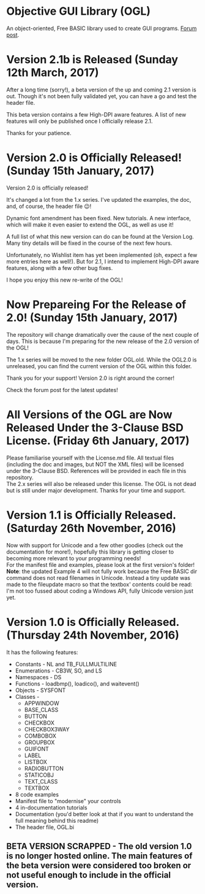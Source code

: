 # Objective GUI Library (OGL)
An object-oriented, Free BASIC library used to create GUI programs. [Forum post](http://www.freebasic.net/forum/viewtopic.php?f=8&t=25207).

# Version 2.1b is Released (Sunday 12th March, 2017)
After a long time (sorry!), a beta version of the up and coming 2.1 version is out. Though it's not been fully validated yet, you can have a go and test the header file.

This beta version contains a few High-DPI aware features. A list of new features will only be published once I officially release 2.1.

Thanks for your patience.

# Version 2.0 is Officially Released! (Sunday 15th January, 2017)
Version 2.0 is officially released!

It's changed a lot from the 1.x series. I've updated the examples, the doc, and, of course, the header file :wink:!

Dynamic font amendment has been fixed. New tutorials. A new interface, which will make it even easier to extend the OGL, as well as use it!

A full list of what this new version can do can be found at the Version Log. Many tiny details will be fixed in the course of the next few hours.

Unfortunately, no Wishlist item has yet been implemented (oh, expect a few more entries here as well!). But for 2.1, I intend to implement High-DPI aware features, along with a few other bug fixes.

I hope you enjoy this new re-write of the OGL!

# Now Prepareing For the Release of 2.0! (Sunday 15th January, 2017)
The repository will change dramatically over the cause of the next couple of days. This is because I'm preparing for the new release of the 2.0 version of the OGL!

The 1.x series will be moved to the new folder OGL.old. While the OGL2.0 is unreleased, you can find the current version of the OGL within this folder.

Thank you for your support! Version 2.0 is right around the corner!

Check the forum post for the latest updates!

# All Versions of the OGL are Now Released Under the 3-Clause BSD License. (Friday 6th January, 2017)
Please familiarise yourself with the License.md file. All textual files (including the doc and images, but NOT the XML files) will be licensed under the 3-Clause BSD. References will be provided in each file in this repository.<br>
The 2.x series will also be released under this license. The OGL is not dead but is still under major development.
Thanks for your time and support.

# Version 1.1 is Officially Released. (Saturday 26th November, 2016)
Now with support for Unicode and a few other goodies (check out the documentation for more!), hopefully this library is getting closer to becoming more relevant to your programming needs!<br>
For the manifest file and examples, please look at the first version's folder!<br>
**Note**: the updated Example 4 will not fully work because the Free BASIC dir command does not read filenames in Unicode. Instead a tiny update was made to the fileupdate macro so that the textbox' contents could be read: I'm not too fussed about coding a Windows API, fully Unicode version just yet.

# Version 1.0 is Officially Released. (Thursday 24th November, 2016)
It has the following features:<br>
- Constants - NL and TB_FULLMULTILINE
- Enumerations - CB3W, SO, and LS
- Namespaces - DS
- Functions - loadbmp(), loadico(), and waitevent()
- Objects - SYSFONT
- Classes -
    - APPWINDOW
    - BASE_CLASS
    - BUTTON
    - CHECKBOX
    - CHECKBOX3WAY
    - COMBOBOX
    - GROUPBOX
    - GUIFONT
    - LABEL
    - LISTBOX
    - RADIOBUTTON
    - STATICOBJ
    - TEXT_CLASS
    - TEXTBOX
- 8 code examples
- Manifest file to "modernise" your controls
- 4 in-documentation tutorials
- Documentation (you'd better look at that if you want to understand the full meaning behind this readme)
- The header file, OGL.bi

## BETA VERSION SCRAPPED - The old version 1.0 is no longer hosted online. The main features of the beta version were considered too broken or not useful enough to include in the official version.
